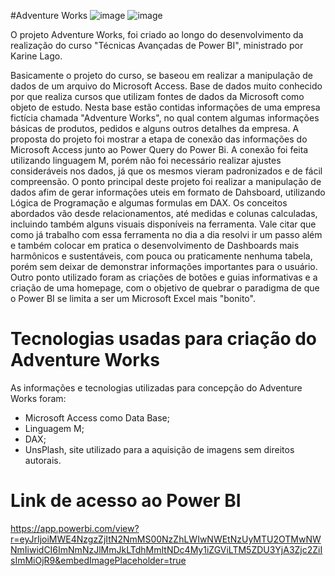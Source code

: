 #Adventure Works
![image](https://github.com/DevRaulOliveira/AdventureWorks/assets/168892121/f7b619b5-ce7f-41f1-88ce-af2112860a7b)
![image](https://github.com/DevRaulOliveira/AdventureWorks/assets/168892121/d6cb3ef2-ebcb-4888-850b-2b96a15c9393)



O projeto Adventure Works, foi criado ao longo do desenvolvimento da realização do curso "Técnicas Avançadas de Power BI", ministrado por Karine Lago.

Basicamente o projeto do curso, se baseou em realizar a manipulação de dados de um arquivo do Microsoft Access. Base de dados muito conhecido por que realiza cursos que utilizam fontes de dados da Microsoft como objeto de estudo. Nesta base estão contidas informações de uma empresa fictícia chamada "Adventure Works", no qual contem algumas informações básicas de produtos, pedidos e alguns outros detalhes da empresa. A proposta do projeto foi mostrar a etapa de conexão das informações do Microsoft Access junto ao Power Query do Power Bi. A conexão foi feita utilizando linguagem M, porém não foi necessário realizar ajustes consideráveis nos dados, já que os mesmos vieram padronizados e de fácil compreensão. O ponto principal deste projeto foi realizar a manipulação de dados afim de gerar informações uteis em formato de Dahsboard, utilizando Lógica de Programação e algumas formulas em DAX. Os conceitos abordados vão desde relacionamentos, até medidas e colunas calculadas, incluindo também alguns visuais disponíveis na ferramenta. Vale citar que como já trabalho com essa ferramenta no dia a dia resolvi ir um passo além e também colocar em pratica o desenvolvimento de Dashboards mais harmônicos e sustentáveis, com pouca ou praticamente nenhuma tabela, porém sem deixar de demonstrar informações importantes para o usuário. Outro ponto utilizado foram as criações de botões e guias informativas e a criação de uma homepage, com o objetivo de quebrar o paradigma de que o Power BI se limita a ser um Microsoft Excel mais "bonito".

# Tecnologias usadas para criação do Adventure Works

As informações e tecnologias utilizadas para concepção do Adventure Works foram:

- Microsoft Access como Data Base;
- Linguagem M;
- DAX;
- UnsPlash, site utilizado para a aquisição de imagens sem direitos autorais.


# Link de acesso ao Power BI
https://app.powerbi.com/view?r=eyJrIjoiMWE4NzgzZjItN2NmMS00NzZhLWIwNWEtNzUyMTU2OTMwNWNmIiwidCI6ImNmNzJlMmJkLTdhMmItNDc4My1iZGViLTM5ZDU3YjA3Zjc2ZiIsImMiOjR9&embedImagePlaceholder=true
